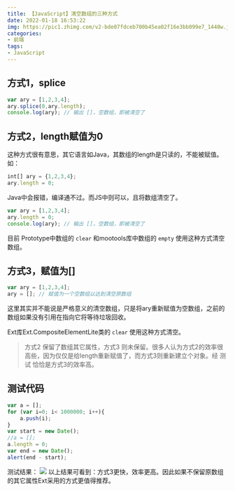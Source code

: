 ```yaml
---
title: 【JavaScript】清空数组的三种方式
date: 2022-01-18 16:53:22
img: https://pic1.zhimg.com/v2-bde07fdceb700b45ea02f16e3bb099e7_1440w.jpg?source=172ae18b
categories: 
- 前端
tags:
- JavaScript
---
```


## 方式1，splice

```javascript
var ary = [1,2,3,4];
ary.splice(0,ary.length);
console.log(ary); // 输出 []，空数组，即被清空了
```
## 方式2，length赋值为0

这种方式很有意思，其它语言如Java，其数组的length是只读的，不能被赋值。如：

```javascript
int[] ary = {1,2,3,4};
ary.length = 0;
```
Java中会报错，编译通不过。而JS中则可以，且将数组清空了。

```javascript
var ary = [1,2,3,4];
ary.length = 0;
console.log(ary); // 输出 []，空数组，即被清空了
```
目前 Prototype中数组的 `clear` 和mootools库中数组的 `empty` 使用这种方式清空数组。  
## 方式3，赋值为[]
```javascript
var ary = [1,2,3,4];
ary = []; // 赋值为一个空数组以达到清空原数组
```
这里其实并不能说是严格意义的清空数组，只是将ary重新赋值为空数组，之前的数组如果没有引用在指向它将等待垃圾回收。

Ext库Ext.CompositeElementLite类的 `clear` 使用这种方式清空。

> 方式2 保留了数组其它属性，方式3 则未保留。很多人认为方式2的效率很高些，因为仅仅是给length重新赋值了，而方式3则重新建立个对象。经 测试 恰恰是方式3的效率高。

## 测试代码

```javascript
var a = [];
for (var i=0; i< 1000000; i++){
    a.push(i);
}
var start = new Date();
//a = [];
a.length = 0;
var end = new Date();
alert(end - start);
```
测试结果：
![](https://img-blog.csdnimg.cn/0792c8a46c4d426282e5fc0abb91454e.png)
以上结果可看到：方式3更快，效率更高。因此如果不保留原数组的其它属性Ext采用的方式更值得推荐。
